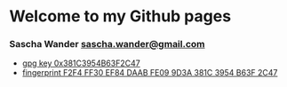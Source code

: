 # Welcome to my Github pages

### Sascha Wander <sascha.wander@gmail.com>
* [gpg key 0x381C3954B63F2C47](https://raw.githubusercontent.com/wandsas/wandsas.github.io/master/mykey.pub.asc)
* [fingerprint F2F4 FF30 EF84 DAAB FE09  9D3A 381C 3954 B63F 2C47](https://raw.githubusercontent.com/wandsas/wandsas.github.io/master/mykey.pub.asc)
